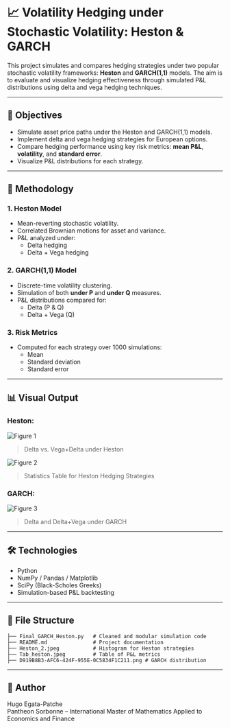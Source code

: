 # 📈 Volatility Hedging under Stochastic Volatility: Heston & GARCH

This project simulates and compares hedging strategies under two popular stochastic volatility frameworks: **Heston** and **GARCH(1,1)** models. The aim is to evaluate and visualize hedging effectiveness through simulated P&L distributions using delta and vega hedging techniques.

---

## 🎯 Objectives

- Simulate asset price paths under the Heston and GARCH(1,1) models.
- Implement delta and vega hedging strategies for European options.
- Compare hedging performance using key risk metrics: **mean P&L**, **volatility**, and **standard error**.
- Visualize P&L distributions for each strategy.

---

## 🧠 Methodology

### 1. Heston Model
- Mean-reverting stochastic volatility.
- Correlated Brownian motions for asset and variance.
- P&L analyzed under:
  - Delta hedging
  - Delta + Vega hedging

### 2. GARCH(1,1) Model
- Discrete-time volatility clustering.
- Simulation of both **under P** and **under Q** measures.
- P&L distributions compared for:
  - Delta (P & Q)
  - Delta + Vega (Q)

### 3. Risk Metrics
- Computed for each strategy over 1000 simulations:
  - Mean
  - Standard deviation
  - Standard error

---

## 📊 Visual Output

### Heston:
![Figure 1](Heston_2.jpeg)
> Delta vs. Vega+Delta under Heston

![Figure 2](Tab_heston.jpeg)
> Statistics Table for Heston Hedging Strategies

### GARCH:
![Figure 3](D919B8B3-AFC6-424F-955E-0C5834F1C211.png)
> Delta and Delta+Vega under GARCH

---

## 🛠️ Technologies

- Python
- NumPy / Pandas / Matplotlib
- SciPy (Black-Scholes Greeks)
- Simulation-based P&L backtesting

---

## 📁 File Structure

```
├── Final_GARCH_Heston.py   # Cleaned and modular simulation code
├── README.md               # Project documentation
├── Heston_2.jpeg           # Histogram for Heston strategies
├── Tab_heston.jpeg         # Table of P&L metrics
├── D919B8B3-AFC6-424F-955E-0C5834F1C211.png # GARCH distribution
```

---

## 📌 Author

Hugo Egata-Patche  
Pantheon Sorbonne – International Master of Mathematics Applied to Economics and Finance  
